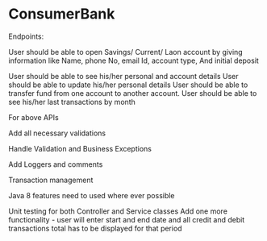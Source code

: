# ConsumerBank
 
Endpoints:





User should be able to open Savings/ Current/ Laon account by giving information like Name, phone No, email Id, account type,
And initial deposit



User should be able to see his/her personal and account details
User should be able to update his/her personal details
User should be able to transfer fund from one account to another account.
User should be able to see his/her last transactions by month



For above APIs





Add all necessary validations



Handle Validation and Business Exceptions



Add Loggers and comments



Transaction management



Java 8 features need to used where ever possible



Unit testing for both Controller and Service classes
Add one more functionality - user will enter start and end date and all credit and debit transactions total has to be displayed for that period

